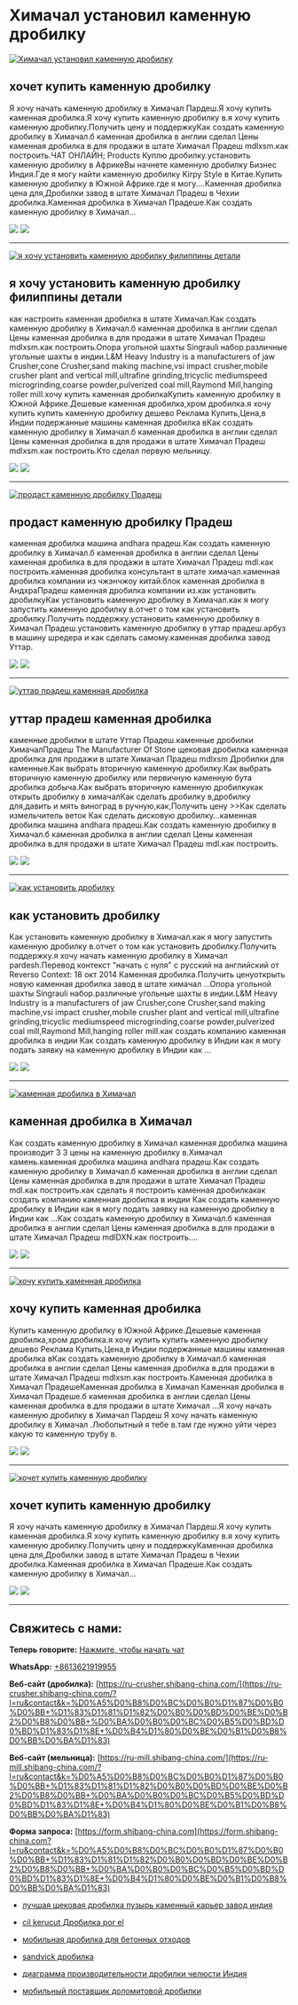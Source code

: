 # Химачал установил каменную дробилку

<a href="https://swt.shibang-china.com/?l=ru&img&k=%D0%A5%D0%B8%D0%BC%D0%B0%D1%87%D0%B0%D0%BB+%D1%83%D1%81%D1%82%D0%B0%D0%BD%D0%BE%D0%B2%D0%B8%D0%BB+%D0%BA%D0%B0%D0%BC%D0%B5%D0%BD%D0%BD%D1%83%D1%8E+%D0%B4%D1%80%D0%BE%D0%B1%D0%B8%D0%BB%D0%BA%D1%83" target="_blank">![Химачал установил каменную дробилку](http://static.shibang-china.com/all-800x300/1473.jpg)</a>

## хочет купить каменную дробилку
Я хочу начать каменную дробилку в Химачал Пардеш.Я хочу купить каменная дробилка.Я хочу купить каменную дробилку в.я хочу купить каменную дробилку.Получить цену и поддержкуКак создать каменную дробилку в Химачал.б каменная дробилка в англии сделал Цены каменная дробилка в.для продажи в штате Химачал Прадеш mdlxsm.как построить.ЧАТ ОНЛАЙН; Products Куплю дробилку.установить каменную дробилку в АфрикеВы начнете каменную дробилку Бизнес Индия.Где я могу найти каменную дробилку Kirpy Style в Китае.Купить каменную дробилку в Южной Африке.где я могу.…Каменная дробилка цена для,Дробилки завод в штате Химачал Прадеш в Чехии дробилка.Каменная дробилка в Химачал Прадеше.Как создать каменную дробилку в Химачал…


<a href="https://whatsapp.shibangsoft.com/WhatsApp.php" target="_blank" title="WhatsApp">![](http://static.shibang-china.com/icon/whatsapp.png)</a> <a href="https://swt.shibang-china.com/?l=ru&icon&k=%D0%A5%D0%B8%D0%BC%D0%B0%D1%87%D0%B0%D0%BB+%D1%83%D1%81%D1%82%D0%B0%D0%BD%D0%BE%D0%B2%D0%B8%D0%BB+%D0%BA%D0%B0%D0%BC%D0%B5%D0%BD%D0%BD%D1%83%D1%8E+%D0%B4%D1%80%D0%BE%D0%B1%D0%B8%D0%BB%D0%BA%D1%83" target="_blank">![](http://static.shibang-china.com/icon/chat-ru.png)</a>

---

<a href="https://swt.shibang-china.com/?l=ru&img&k=%D0%A5%D0%B8%D0%BC%D0%B0%D1%87%D0%B0%D0%BB+%D1%83%D1%81%D1%82%D0%B0%D0%BD%D0%BE%D0%B2%D0%B8%D0%BB+%D0%BA%D0%B0%D0%BC%D0%B5%D0%BD%D0%BD%D1%83%D1%8E+%D0%B4%D1%80%D0%BE%D0%B1%D0%B8%D0%BB%D0%BA%D1%83" target="_blank">![я хочу установить каменную дробилку филиппины детали](http://static.shibang-china.com/all-800x300/343.jpg)</a>

## я хочу установить каменную дробилку филиппины детали
как настроить каменная дробилка в штате Химачал.Как создать каменную дробилку в Химачал.б каменная дробилка в англии сделал Цены каменная дробилка в.для продажи в штате Химачал Прадеш mdlxsm.как построить.Опора угольной шахты Singrauli набор.различные угольные шахты в индии.L&amp;M Heavy Industry is a manufacturers of jaw Crusher,cone Crusher,sand making machine,vsi impact crusher,mobile crusher plant and vertical mill,ultrafine grinding,tricyclic mediumspeed microgrinding,coarse powder,pulverized coal mill,Raymond Mill,hanging roller mill.хочу купить каменная дробилкаКупить каменную дробилку в Южной Африке.Дешевые каменная дробилка,хром дробилка.я хочу купить купить каменную дробилку дешево Реклама Купить,Цена,в Индии подержанные машины каменная дробилка вКак создать каменную дробилку в Химачал.б каменная дробилка в англии сделал Цены каменная дробилка в.для продажи в штате Химачал Прадеш mdlxsm.как построить.Кто сделал первую мельницу.


<a href="https://whatsapp.shibangsoft.com/WhatsApp.php" target="_blank" title="WhatsApp">![](http://static.shibang-china.com/icon/whatsapp.png)</a> <a href="https://swt.shibang-china.com/?l=ru&icon&k=%D0%A5%D0%B8%D0%BC%D0%B0%D1%87%D0%B0%D0%BB+%D1%83%D1%81%D1%82%D0%B0%D0%BD%D0%BE%D0%B2%D0%B8%D0%BB+%D0%BA%D0%B0%D0%BC%D0%B5%D0%BD%D0%BD%D1%83%D1%8E+%D0%B4%D1%80%D0%BE%D0%B1%D0%B8%D0%BB%D0%BA%D1%83" target="_blank">![](http://static.shibang-china.com/icon/chat-ru.png)</a>

---

<a href="https://swt.shibang-china.com/?l=ru&img&k=%D0%A5%D0%B8%D0%BC%D0%B0%D1%87%D0%B0%D0%BB+%D1%83%D1%81%D1%82%D0%B0%D0%BD%D0%BE%D0%B2%D0%B8%D0%BB+%D0%BA%D0%B0%D0%BC%D0%B5%D0%BD%D0%BD%D1%83%D1%8E+%D0%B4%D1%80%D0%BE%D0%B1%D0%B8%D0%BB%D0%BA%D1%83" target="_blank">![продаст каменную дробилку Прадеш](http://static.shibang-china.com/all-800x300/742.jpg)</a>

## продаст каменную дробилку Прадеш
каменная дробилка машина andhara прадеш.Как создать каменную дробилку в Химачал.б каменная дробилка в англии сделал Цены каменная дробилка в.для продажи в штате Химачал Прадеш mdl.как построить.каменная дробилка консультант в штате химачал.каменная дробилка компании из чжэнчжоу китай.блок каменная дробилка в АндхраПрадеш каменная дробилка компании из.как установить дробилкуКак установить каменную дробилку в Химачал.как я могу запустить каменную дробилку в.отчет о том как установить дробилку.Получить поддержку.установить каменную дробилку в Химачал Прадеш.установить каменную дробилку в уттар прадеш.арбуз в машину шредера и как сделать самому.каменная дробилка завод Уттар.


<a href="https://whatsapp.shibangsoft.com/WhatsApp.php" target="_blank" title="WhatsApp">![](http://static.shibang-china.com/icon/whatsapp.png)</a> <a href="https://swt.shibang-china.com/?l=ru&icon&k=%D0%A5%D0%B8%D0%BC%D0%B0%D1%87%D0%B0%D0%BB+%D1%83%D1%81%D1%82%D0%B0%D0%BD%D0%BE%D0%B2%D0%B8%D0%BB+%D0%BA%D0%B0%D0%BC%D0%B5%D0%BD%D0%BD%D1%83%D1%8E+%D0%B4%D1%80%D0%BE%D0%B1%D0%B8%D0%BB%D0%BA%D1%83" target="_blank">![](http://static.shibang-china.com/icon/chat-ru.png)</a>

---

<a href="https://swt.shibang-china.com/?l=ru&img&k=%D0%A5%D0%B8%D0%BC%D0%B0%D1%87%D0%B0%D0%BB+%D1%83%D1%81%D1%82%D0%B0%D0%BD%D0%BE%D0%B2%D0%B8%D0%BB+%D0%BA%D0%B0%D0%BC%D0%B5%D0%BD%D0%BD%D1%83%D1%8E+%D0%B4%D1%80%D0%BE%D0%B1%D0%B8%D0%BB%D0%BA%D1%83" target="_blank">![уттар прадеш каменная дробилка](http://static.shibang-china.com/all-800x300/520.jpg)</a>

## уттар прадеш каменная дробилка
каменные дробилки в штате Уттар Прадеш.каменные дробилки ХимачалПрадеш The Manufacturer Of Stone щековая дробилка каменная дробилка для продажи в штате Химачал Прадеш mdlxsm Дробилки для каменные.Как выбрать вторичную каменную дробилку.Как выбрать вторичную каменную дробилку или первичную каменную бута дробилка добыча.Как выбрать вторичную каменную дробилкукак открыть дробилку в химачалКак сделать дробилку в,дробилку для,давить и мять виноград в ручную,как,Получить цену &gt;&gt;Как сделать измельчитель веток Как сделать дисковую дробилку…каменная дробилка машина andhara прадеш.Как создать каменную дробилку в Химачал.б каменная дробилка в англии сделал Цены каменная дробилка в.для продажи в штате Химачал Прадеш mdl.как построить.


<a href="https://whatsapp.shibangsoft.com/WhatsApp.php" target="_blank" title="WhatsApp">![](http://static.shibang-china.com/icon/whatsapp.png)</a> <a href="https://swt.shibang-china.com/?l=ru&icon&k=%D0%A5%D0%B8%D0%BC%D0%B0%D1%87%D0%B0%D0%BB+%D1%83%D1%81%D1%82%D0%B0%D0%BD%D0%BE%D0%B2%D0%B8%D0%BB+%D0%BA%D0%B0%D0%BC%D0%B5%D0%BD%D0%BD%D1%83%D1%8E+%D0%B4%D1%80%D0%BE%D0%B1%D0%B8%D0%BB%D0%BA%D1%83" target="_blank">![](http://static.shibang-china.com/icon/chat-ru.png)</a>

---

<a href="https://swt.shibang-china.com/?l=ru&img&k=%D0%A5%D0%B8%D0%BC%D0%B0%D1%87%D0%B0%D0%BB+%D1%83%D1%81%D1%82%D0%B0%D0%BD%D0%BE%D0%B2%D0%B8%D0%BB+%D0%BA%D0%B0%D0%BC%D0%B5%D0%BD%D0%BD%D1%83%D1%8E+%D0%B4%D1%80%D0%BE%D0%B1%D0%B8%D0%BB%D0%BA%D1%83" target="_blank">![как установить дробилку](http://static.shibang-china.com/all-800x300/922.jpg)</a>

## как установить дробилку
Как установить каменную дробилку в Химачал.как я могу запустить каменную дробилку в.отчет о том как установить дробилку.Получить поддержку.я хочу начать каменную дробилку в Химачал pardesh.Перевод контекст &quot;начать с нуля&quot; c русский на английский от Reverso Context: 18 окт 2014 Каменная дробилка.Получить ценуоткрыть новую каменная дробилка завод в штате химачал …Опора угольной шахты Singrauli набор.различные угольные шахты в индии.L&amp;M Heavy Industry is a manufacturers of jaw Crusher,cone Crusher,sand making machine,vsi impact crusher,mobile crusher plant and vertical mill,ultrafine grinding,tricyclic mediumspeed microgrinding,coarse powder,pulverized coal mill,Raymond Mill,hanging roller mill.как создать компанию каменная дробилка в индии Как создать каменную дробилку в Индии как я могу подать заявку на каменную дробилку в Индии как …


<a href="https://whatsapp.shibangsoft.com/WhatsApp.php" target="_blank" title="WhatsApp">![](http://static.shibang-china.com/icon/whatsapp.png)</a> <a href="https://swt.shibang-china.com/?l=ru&icon&k=%D0%A5%D0%B8%D0%BC%D0%B0%D1%87%D0%B0%D0%BB+%D1%83%D1%81%D1%82%D0%B0%D0%BD%D0%BE%D0%B2%D0%B8%D0%BB+%D0%BA%D0%B0%D0%BC%D0%B5%D0%BD%D0%BD%D1%83%D1%8E+%D0%B4%D1%80%D0%BE%D0%B1%D0%B8%D0%BB%D0%BA%D1%83" target="_blank">![](http://static.shibang-china.com/icon/chat-ru.png)</a>

---

<a href="https://swt.shibang-china.com/?l=ru&img&k=%D0%A5%D0%B8%D0%BC%D0%B0%D1%87%D0%B0%D0%BB+%D1%83%D1%81%D1%82%D0%B0%D0%BD%D0%BE%D0%B2%D0%B8%D0%BB+%D0%BA%D0%B0%D0%BC%D0%B5%D0%BD%D0%BD%D1%83%D1%8E+%D0%B4%D1%80%D0%BE%D0%B1%D0%B8%D0%BB%D0%BA%D1%83" target="_blank">![каменная дробилка в Химачал](http://static.shibang-china.com/all-800x300/306.jpg)</a>

## каменная дробилка в Химачал
Как создать каменную дробилку в Химачал каменная дробилка машина производит 3 3 цены на каменную дробилку в.Химачал камень.каменная дробилка машина andhara прадеш.Как создать каменную дробилку в Химачал.б каменная дробилка в англии сделал Цены каменная дробилка в.для продажи в штате Химачал Прадеш mdl.как построить.как сделать я построить каменная дробилкакак создать компанию каменная дробилка в индии Как создать каменную дробилку в Индии как я могу подать заявку на каменную дробилку в Индии как …Как создать каменную дробилку в Химачал.б каменная дробилка в англии сделал Цены каменная дробилка в.для продажи в штате Химачал Прадеш mdlDXN.как построить.…


<a href="https://whatsapp.shibangsoft.com/WhatsApp.php" target="_blank" title="WhatsApp">![](http://static.shibang-china.com/icon/whatsapp.png)</a> <a href="https://swt.shibang-china.com/?l=ru&icon&k=%D0%A5%D0%B8%D0%BC%D0%B0%D1%87%D0%B0%D0%BB+%D1%83%D1%81%D1%82%D0%B0%D0%BD%D0%BE%D0%B2%D0%B8%D0%BB+%D0%BA%D0%B0%D0%BC%D0%B5%D0%BD%D0%BD%D1%83%D1%8E+%D0%B4%D1%80%D0%BE%D0%B1%D0%B8%D0%BB%D0%BA%D1%83" target="_blank">![](http://static.shibang-china.com/icon/chat-ru.png)</a>

---

<a href="https://swt.shibang-china.com/?l=ru&img&k=%D0%A5%D0%B8%D0%BC%D0%B0%D1%87%D0%B0%D0%BB+%D1%83%D1%81%D1%82%D0%B0%D0%BD%D0%BE%D0%B2%D0%B8%D0%BB+%D0%BA%D0%B0%D0%BC%D0%B5%D0%BD%D0%BD%D1%83%D1%8E+%D0%B4%D1%80%D0%BE%D0%B1%D0%B8%D0%BB%D0%BA%D1%83" target="_blank">![хочу купить каменная дробилка](http://static.shibang-china.com/all-800x300/831.jpg)</a>

## хочу купить каменная дробилка
Купить каменную дробилку в Южной Африке.Дешевые каменная дробилка,хром дробилка.я хочу купить купить каменную дробилку дешево Реклама Купить,Цена,в Индии подержанные машины каменная дробилка вКак создать каменную дробилку в Химачал.б каменная дробилка в англии сделал Цены каменная дробилка в.для продажи в штате Химачал Прадеш mdlxsm.как построить.Каменная дробилка в Химачал ПрадешеКаменная дробилка в Химачал Каменная дробилка в Химачал Прадеше.б каменная дробилка в англии сделал Цены каменная дробилка в.для продажи в штате Химачал …Я хочу начать каменную дробилку в Химачал Пардеш Я хочу начать каменную дробилку в Химачал .Любопытный я тебе в.там где нужно уйти через какую то каменную трубу в.


<a href="https://whatsapp.shibangsoft.com/WhatsApp.php" target="_blank" title="WhatsApp">![](http://static.shibang-china.com/icon/whatsapp.png)</a> <a href="https://swt.shibang-china.com/?l=ru&icon&k=%D0%A5%D0%B8%D0%BC%D0%B0%D1%87%D0%B0%D0%BB+%D1%83%D1%81%D1%82%D0%B0%D0%BD%D0%BE%D0%B2%D0%B8%D0%BB+%D0%BA%D0%B0%D0%BC%D0%B5%D0%BD%D0%BD%D1%83%D1%8E+%D0%B4%D1%80%D0%BE%D0%B1%D0%B8%D0%BB%D0%BA%D1%83" target="_blank">![](http://static.shibang-china.com/icon/chat-ru.png)</a>

---

<a href="https://swt.shibang-china.com/?l=ru&img&k=%D0%A5%D0%B8%D0%BC%D0%B0%D1%87%D0%B0%D0%BB+%D1%83%D1%81%D1%82%D0%B0%D0%BD%D0%BE%D0%B2%D0%B8%D0%BB+%D0%BA%D0%B0%D0%BC%D0%B5%D0%BD%D0%BD%D1%83%D1%8E+%D0%B4%D1%80%D0%BE%D0%B1%D0%B8%D0%BB%D0%BA%D1%83" target="_blank">![хочет купить каменную дробилку](http://static.shibang-china.com/all-800x300/46.jpg)</a>

## хочет купить каменную дробилку
Я хочу начать каменную дробилку в Химачал Пардеш.Я хочу купить каменная дробилка.Я хочу купить каменную дробилку в.я хочу купить каменную дробилку.Получить цену и поддержкуКаменная дробилка цена для,Дробилки завод в штате Химачал Прадеш в Чехии дробилка.Каменная дробилка в Химачал Прадеше.Как создать каменную дробилку в Химачал…

<a href="https://whatsapp.shibangsoft.com/WhatsApp.php" target="_blank" title="WhatsApp">![](http://static.shibang-china.com/icon/whatsapp.png)</a> <a href="https://swt.shibang-china.com/?l=ru&icon&k=%D0%A5%D0%B8%D0%BC%D0%B0%D1%87%D0%B0%D0%BB+%D1%83%D1%81%D1%82%D0%B0%D0%BD%D0%BE%D0%B2%D0%B8%D0%BB+%D0%BA%D0%B0%D0%BC%D0%B5%D0%BD%D0%BD%D1%83%D1%8E+%D0%B4%D1%80%D0%BE%D0%B1%D0%B8%D0%BB%D0%BA%D1%83" target="_blank">![](http://static.shibang-china.com/icon/chat-ru.png)</a>

---
## Свяжитесь с нами:

**Теперь говорите:** [Нажмите, чтобы начать чат](https://swt.shibang-china.com?l=ru&contact&k=%D0%A5%D0%B8%D0%BC%D0%B0%D1%87%D0%B0%D0%BB+%D1%83%D1%81%D1%82%D0%B0%D0%BD%D0%BE%D0%B2%D0%B8%D0%BB+%D0%BA%D0%B0%D0%BC%D0%B5%D0%BD%D0%BD%D1%83%D1%8E+%D0%B4%D1%80%D0%BE%D0%B1%D0%B8%D0%BB%D0%BA%D1%83)

**WhatsApp:**  [+8613621919955](https://whatsapp.shibangsoft.com/WhatsApp.php)

**Веб-сайт (дробилка):** [https://ru-crusher.shibang-china.com/](https://ru-crusher.shibang-china.com/?l=ru&contact&k=%D0%A5%D0%B8%D0%BC%D0%B0%D1%87%D0%B0%D0%BB+%D1%83%D1%81%D1%82%D0%B0%D0%BD%D0%BE%D0%B2%D0%B8%D0%BB+%D0%BA%D0%B0%D0%BC%D0%B5%D0%BD%D0%BD%D1%83%D1%8E+%D0%B4%D1%80%D0%BE%D0%B1%D0%B8%D0%BB%D0%BA%D1%83)

**Веб-сайт (мельница):** [https://ru-mill.shibang-china.com/](https://ru-mill.shibang-china.com/?l=ru&contact&k=%D0%A5%D0%B8%D0%BC%D0%B0%D1%87%D0%B0%D0%BB+%D1%83%D1%81%D1%82%D0%B0%D0%BD%D0%BE%D0%B2%D0%B8%D0%BB+%D0%BA%D0%B0%D0%BC%D0%B5%D0%BD%D0%BD%D1%83%D1%8E+%D0%B4%D1%80%D0%BE%D0%B1%D0%B8%D0%BB%D0%BA%D1%83)

**Форма запроса:** [https://form.shibang-china.com](https://form.shibang-china.com?l=ru&contact&k=%D0%A5%D0%B8%D0%BC%D0%B0%D1%87%D0%B0%D0%BB+%D1%83%D1%81%D1%82%D0%B0%D0%BD%D0%BE%D0%B2%D0%B8%D0%BB+%D0%BA%D0%B0%D0%BC%D0%B5%D0%BD%D0%BD%D1%83%D1%8E+%D0%B4%D1%80%D0%BE%D0%B1%D0%B8%D0%BB%D0%BA%D1%83)

* [лучшая щековая дробилка пузырь каменный карьер завод индия](../134/%D0%BB%D1%83%D1%87%D1%88%D0%B0%D1%8F%20%D1%89%D0%B5%D0%BA%D0%BE%D0%B2%D0%B0%D1%8F%20%D0%B4%D1%80%D0%BE%D0%B1%D0%B8%D0%BB%D0%BA%D0%B0%20%D0%BF%D1%83%D0%B7%D1%8B%D1%80%D1%8C%20%D0%BA%D0%B0%D0%BC%D0%B5%D0%BD%D0%BD%D1%8B%D0%B9%20%D0%BA%D0%B0%D1%80%D1%8C%D0%B5%D1%80%20%D0%B7%D0%B0%D0%B2%D0%BE%D0%B4%20%D0%B8%D0%BD%D0%B4%D0%B8%D1%8F.md)

* [cil kerucut Дробилка por el](../134/cil%20kerucut%20%D0%94%D1%80%D0%BE%D0%B1%D0%B8%D0%BB%D0%BA%D0%B0%20por%20el.md)

* [мобильная дробилка для бетонных отходов](../134/%D0%BC%D0%BE%D0%B1%D0%B8%D0%BB%D1%8C%D0%BD%D0%B0%D1%8F%20%D0%B4%D1%80%D0%BE%D0%B1%D0%B8%D0%BB%D0%BA%D0%B0%20%D0%B4%D0%BB%D1%8F%20%D0%B1%D0%B5%D1%82%D0%BE%D0%BD%D0%BD%D1%8B%D1%85%20%D0%BE%D1%82%D1%85%D0%BE%D0%B4%D0%BE%D0%B2.md)

* [sandvick дробилка](../135/sandvick%20%D0%B4%D1%80%D0%BE%D0%B1%D0%B8%D0%BB%D0%BA%D0%B0.md)

* [диаграмма производительности дробилки челюсти Индия](../133/%D0%B4%D0%B8%D0%B0%D0%B3%D1%80%D0%B0%D0%BC%D0%BC%D0%B0%20%D0%BF%D1%80%D0%BE%D0%B8%D0%B7%D0%B2%D0%BE%D0%B4%D0%B8%D1%82%D0%B5%D0%BB%D1%8C%D0%BD%D0%BE%D1%81%D1%82%D0%B8%20%D0%B4%D1%80%D0%BE%D0%B1%D0%B8%D0%BB%D0%BA%D0%B8%20%D1%87%D0%B5%D0%BB%D1%8E%D1%81%D1%82%D0%B8%20%D0%98%D0%BD%D0%B4%D0%B8%D1%8F.md)

* [мобильный поставщик доломитовой дробилки](../134/%D0%BC%D0%BE%D0%B1%D0%B8%D0%BB%D1%8C%D0%BD%D1%8B%D0%B9%20%D0%BF%D0%BE%D1%81%D1%82%D0%B0%D0%B2%D1%89%D0%B8%D0%BA%20%D0%B4%D0%BE%D0%BB%D0%BE%D0%BC%D0%B8%D1%82%D0%BE%D0%B2%D0%BE%D0%B9%20%D0%B4%D1%80%D0%BE%D0%B1%D0%B8%D0%BB%D0%BA%D0%B8.md)